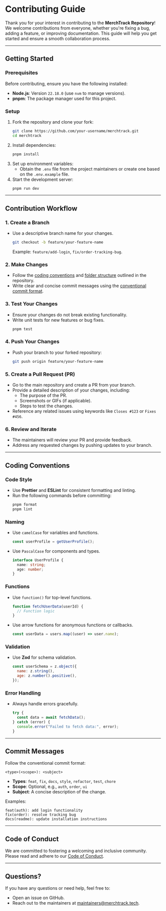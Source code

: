 # Contributing Guide

Thank you for your interest in contributing to the **MerchTrack Repository**! We welcome contributions from everyone, whether you're fixing a bug, adding a feature, or improving documentation. This guide will help you get started and ensure a smooth collaboration process.

---

## Getting Started

### Prerequisites
Before contributing, ensure you have the following installed:
- **Node.js**: Version `22.18.0` (use `nvm` to manage versions).
- **pnpm**: The package manager used for this project.

### Setup
1. Fork the repository and clone your fork:
   ```sh
   git clone https://github.com/your-username/merchtrack.git
   cd merchtrack
   ```
2. Install dependencies:
   ```sh
   pnpm install
   ```
3. Set up environment variables:
   - Obtain the `.env` file from the project maintainers or create one based on the `.env.example` file.
4. Start the development server:
   ```sh
   pnpm run dev
   ```

---

## Contribution Workflow

### 1. Create a Branch
- Use a descriptive branch name for your changes.
  ```sh
  git checkout -b feature/your-feature-name
  ```
  Example: `feature/add-login`, `fix/order-tracking-bug`.

### 2. Make Changes
- Follow the [coding conventions](#coding-conventions) and [folder structure](#folder-structure) outlined in the repository.
- Write clear and concise commit messages using the [conventional commit format](#commit-messages).

### 3. Test Your Changes
- Ensure your changes do not break existing functionality.
- Write unit tests for new features or bug fixes.
  ```sh
  pnpm test
  ```

### 4. Push Your Changes
- Push your branch to your forked repository:
  ```sh
  git push origin feature/your-feature-name
  ```

### 5. Create a Pull Request (PR)
- Go to the main repository and create a PR from your branch.
- Provide a detailed description of your changes, including:
  - The purpose of the PR.
  - Screenshots or GIFs (if applicable).
  - Steps to test the changes.
- Reference any related issues using keywords like `Closes #123` or `Fixes #456`.

### 6. Review and Iterate
- The maintainers will review your PR and provide feedback.
- Address any requested changes by pushing updates to your branch.

---

## Coding Conventions

### Code Style
- Use **Prettier** and **ESLint** for consistent formatting and linting.
- Run the following commands before committing:
  ```sh
  pnpm format
  pnpm lint
  ```

### Naming
- Use `camelCase` for variables and functions.
  ```javascript
  const userProfile = getUserProfile();
  ```
- Use `PascalCase` for components and types.
  ```typescript
  interface UserProfile {
    name: string;
    age: number;
  }
  ```

### Functions
- Use `function()` for top-level functions.
  ```javascript
  function fetchUserData(userId) {
    // Function logic
  }
  ```
- Use arrow functions for anonymous functions or callbacks.
  ```javascript
  const userData = users.map((user) => user.name);
  ```

### Validation
- Use **Zod** for schema validation.
  ```javascript
  const userSchema = z.object({
    name: z.string(),
    age: z.number().positive(),
  });
  ```

### Error Handling
- Always handle errors gracefully.
  ```javascript
  try {
    const data = await fetchData();
  } catch (error) {
    console.error("Failed to fetch data:", error);
  }
  ```

---

## Commit Messages
Follow the conventional commit format:
```
<type>(<scope>): <subject>
```
- **Types**: `feat`, `fix`, `docs`, `style`, `refactor`, `test`, `chore`
- **Scope**: Optional, e.g., `auth`, `order`, `ui`
- **Subject**: A concise description of the change.

Examples:
```
feat(auth): add login functionality
fix(order): resolve tracking bug
docs(readme): update installation instructions
```

---

## Code of Conduct
We are committed to fostering a welcoming and inclusive community. Please read and adhere to our [Code of Conduct](CODE_OF_CONDUCT.md).

---

## Questions?
If you have any questions or need help, feel free to:
- Open an issue on GitHub.
- Reach out to the maintainers at maintainers@merchtrack.tech.

